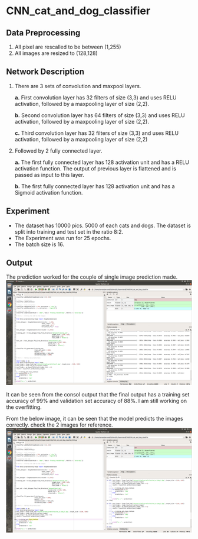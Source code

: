# CNN_cat_and_dog_classifier

## Data Preprocessing

1. All pixel are rescalled to be between (1,255)
2. All images are resized to (128,128)

## Network Description

1. There are 3 sets of convolution and maxpool layers.

    **a.** First convolution layer has 32 filters of size (3,3) and uses RELU    activation, followed by a maxpooling layer of size (2,2).
     
     **b.**  Second convolution layer has 64 filters of size (3,3) and uses RELU    activation, followed by a maxpooling layer of size (2,2).
     
     **c.**  Third convolution layer has 32 filters of size (3,3) and uses RELU    activation, followed by a maxpooling layer of size (2,2)
     
2. Followed by 2 fully connected layer.

	**a.** The first fully connected layer has 128 activation unit and has a RELU activation function. The output of previous layer is flattened and is passed as input to this layer.

	**b.**  The first fully connected layer has 128 activation unit and has a Sigmoid activation function.


## Experiment
- The dataset has 10000 pics. 5000 of each cats and dogs. The dataset is split into training and test set in the ratio 8:2.
- The Experiment was run for 25 epochs.
- The batch size is 16.

## Output
The prediction worked for the couple of single image prediction made.
![ ](https://github.com/sumanp31/CNN_cat_and_dog_classifier/blob/master/result1.png  "Consol Output")

It can be seen from the consol output that the final output has a training set accuracy of 99% and validation set accuracy of 88%.
I am still working on the overfitting.

From the below image, it can be seen that the model predicts the images correctly. check the 2 images for reference.
![ ](https://github.com/sumanp31/CNN_cat_and_dog_classifier/blob/master/result2.png  "Consol Output")
